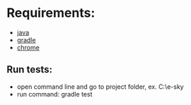 # Requirements:
 - [java](http://www.oracle.com/technetwork/java/javase/downloads/jdk8-downloads-2133151.html)
 - [gradle](https://gradle.org/install/#manually)
 - [chrome](https://www.google.pl/chrome/)

## Run tests:
  - open command line and go to project folder, ex. C:\e-sky
  - run command: gradle test

